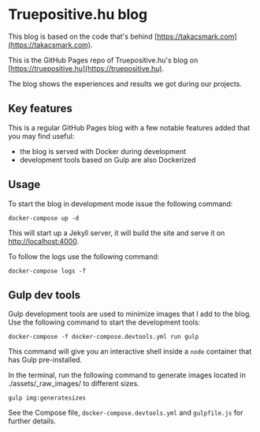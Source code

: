 # Truepositive.hu blog

This blog is based on the code that's behind [https://takacsmark.com](https://takacsmark.com).

This is the GitHub Pages repo of Truepositive.hu's blog on [https://truepositive.hu](https://truepositive.hu).

The blog shows the experiences and results we got during our projects.

## Key features

This is a regular GitHub Pages blog with a few notable features added that you may find useful:

- the blog is served with Docker during development
- development tools based on Gulp are also Dockerized

## Usage

To start the blog in development mode issue the following command:

```terminal
docker-compose up -d
```

This will start up a Jekyll server, it will build the site and serve it on [http://localhost:4000](http://localhost:4000).

To follow the logs use the following command:
```terminal
docker-compose logs -f
```

## Gulp dev tools

Gulp development tools are used to minimize images that I add to the blog. Use the following command to start the development tools:

```terminal
docker-compose -f docker-compose.devtools.yml run gulp
```

This command will give you an interactive shell inside a `node` container that has Gulp pre-installed.

In the terminal, run the following command to generate images located in ./assets/_raw_images/ to different sizes.
```terminal
gulp img:generatesizes
```

See the Compose file, `docker-compose.devtools.yml` and `gulpfile.js` for further details.
